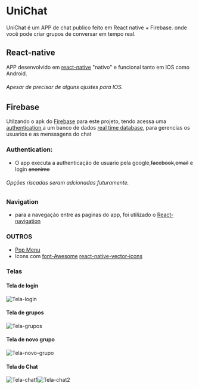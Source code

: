 # UniChat
UniChat é um APP de chat publico feito em React native + Firebase. onde você pode criar grupos de conversar em tempo real.

## React-native
APP desenvolvido em [react-native](https://facebook.github.io/react-native/) "nativo" e funcional tanto em IOS como Android.
###### Apesar de precisar de alguns ajustes para IOS.
## Firebase
Utilzando o apk do [Firebase](https://firebase.google.com/?gclid=CjwKCAiAg9rxBRADEiwAxKDTusY8YIabp0IPpZnm6cA4X5ZxvVoA4HAmPaUTPJCjkmEy9_d-atbFaBoCSWgQAvD_BwE)  para este projeto, tendo acessa uma [authentication](https://firebase.google.com/docs/auth/android/google-signin),a um banco de dados [real time database](https://firebase.google.com/docs/database/?gclid=CjwKCAiAg9rxBRADEiwAxKDTut0lDqpDtX7dG1-DlYilPSFzcZXW7zVIvdUCQMMmy9_gUjqBC69mOhoCI-MQAvD_BwE), para gerencias os usuarios e as menssagens do chat

### Authentication:
 - O app executa a authenticação de usuario pela google,~~facebook~~,~~email~~ e login ~~anonimo~~ 
###### Opções riscadas seram adcionadas futuramente.

### Navigation
 - para a navegação entre as paginas do app, foi utilizado o [React-navigation](https://reactnavigation.org/)

### OUTROS
 - [Pop Menu](https://github.com/instea/react-native-popup-menu)
 - Icons com [font-Awesome](https://fontawesome.com/icons?d=gallery) [react-native-vector-icons](https://github.com/oblador/react-native-vector-icons)
 
 ### Telas
 
 #### Tela de login
   ![Tela-login](https://user-images.githubusercontent.com/43863949/73607533-fc168780-4595-11ea-951e-8fa82bf0d33d.jpeg)
   
   
 #### Tela de grupos
   ![Tela-grupos](https://user-images.githubusercontent.com/43863949/73607539-0a64a380-4596-11ea-8536-d672bb7a426c.jpeg)
   
   
 #### Tela de novo grupo
   ![Tela-novo-grupo](https://user-images.githubusercontent.com/43863949/73607542-105a8480-4596-11ea-8144-26bcc5ec2d43.jpeg)
   
 #### Tela do Chat
   ![Tela-chat1](https://user-images.githubusercontent.com/43863949/73607544-12244800-4596-11ea-9616-ebdf65d94638.jpeg)![Tela-chat2](https://user-images.githubusercontent.com/43863949/73607545-13ee0b80-4596-11ea-8685-d89891a9775f.jpeg)

   
 
 
 

